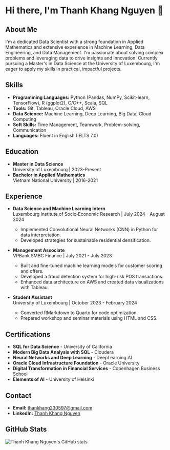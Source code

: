 
# Hi there, I'm Thanh Khang Nguyen 👋

## About Me
I'm a dedicated Data Scientist with a strong foundation in Applied Mathematics and extensive experience in Machine Learning, Data Engineering, and Data Management. I'm passionate about solving complex problems and leveraging data to drive insights and innovation. Currently pursuing a Master's in Data Science at the University of Luxembourg, I'm eager to apply my skills in practical, impactful projects.

## Skills
- **Programming Languages:** Python (Pandas, NumPy, Scikit-learn, TensorFlow), R (ggplot2), C/C++, Scala, SQL
- **Tools:** Git, Tableau, Oracle Cloud, AWS
- **Data Science:** Machine Learning, Deep Learning, Big Data, Cloud Computing
- **Soft Skills:** Time Management, Teamwork, Problem-solving, Communication
- **Languages:** Fluent in English (IELTS 7.0)

## Education
- **Master in Data Science**  
  University of Luxembourg | 2023-Present
- **Bachelor in Applied Mathematics**  
  Vietnam National University | 2016-2021

## Experience
- **Data Science and Machine Learning Intern**  
  Luxembourg Institute of Socio‐Economic Research | July 2024 - August 2024
  - Implemented Convolutional Neural Networks (CNN) in Python for data interpretation.
  - Developed strategies for sustainable residential densification.

- **Management Associate**  
  VPBank SMBC Finance | July 2021 - July 2023
  - Built and fine-tuned machine learning models for customer scoring and offers.
  - Developed a fraud detection system for high-risk POS transactions.
  - Enhanced data architecture on AWS and created data visualizations with Tableau.

- **Student Assistant**  
  University of Luxembourg | October 2023 - February 2024
  - Converted RMarkdown to Quarto for code optimization.
  - Prepared workshop and seminar materials using HTML and CSS.

## Certifications
- **SQL for Data Science** - University of California
- **Modern Big Data Analysis with SQL** - Cloudera
- **Neural Networks and Deep Learning** - DeepLearning.AI
- **Oracle Cloud Infrastructure Foundation** - Oracle University
- **Digital Transformation in Financial Services** - Copenhagen Business School
- **Elements of AI** - University of Helsinki

## Contact
- **Email:** thankhang230597@gmail.com
- **LinkedIn:** [Thanh Khang Nguyen]([https://www.linkedin.com/in/your-profile](https://www.linkedin.com/in/thanh-khang-nguyen-035244212/))

## GitHub Stats
![Thanh Khang Nguyen's GitHub stats](https://github-readme-stats.vercel.app/api?username=yourusername&show_icons=true&theme=radical)


